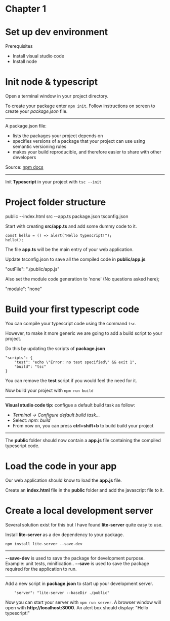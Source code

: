 # Chapter 1

# Set up dev environment

Prerequisites
  - Install visual studio code
  - Install node

# Init node & typescript

Open a terminal window in your project directory.

To create your package enter `npm init`. Follow instructions on screen to create your *package.json* file.

---
A package.json file:
* lists the packages your project depends on
* specifies versions of a package that your project can use using semantic versioning rules
* makes your build reproducible, and therefore easier to share with other developers

Source: [npm docs](https://docs.npmjs.com/creating-a-package-json-file)

---
Init **Typescript** in your project with `tsc --init`

# Project folder structure

public
--index.html
src
--app.ts
package.json
tsconfig.json

Start with creating **src/app.ts** and add some dummy code to it.

```
const hello = () => alert("Hello typescript!");
hello();
```

The file **app.ts** will be the main entry of your web application.

Update tsconfig.json to save all the compiled code in **public/app.js**

"outFile": "./public/app.js"

Also set the module code generation to 'none' (No questions asked here);

"module": "none"

# Build your first typescript code
You can compile your typescript code using the command `tsc`. 

However, to make it more generic we are going to add a build script to your project.

Do this by updating the scripts of **package.json**

```
"scripts": {
    "test": "echo \"Error: no test specified\" && exit 1",
    "build": "tsc"
}
```

You can remove the **test** script if you would feel the need for it.

Now build your project with `npm run build`

---

**Visual studio code tip:** configue a default build task as follow:
* *Terminal -> Configure default build task...*
* Select: *npm: build*
* From now on, you can press **ctrl+shift+b** to build build your project

---

The **public** folder should now contain a **app.js** file containing the compiled typescript code.

# Load the code in your app
Our web application should know to load the **app.js** file.

Create an **index.html** file in the **public** folder and add the javascript file to it.

# Create a local development server
Several solution exist for this but I have found **lite-server** quite easy to use.

Install **lite-server** as a dev dependency to your package.

```
npm install lite-server --save-dev
```

---

**--save-dev** is used to save the package for development purpose. Example: unit tests, minification..
**--save** is used to save the package required for the application to run.

---

Add a new script in **package.json** to start up your development server.

```
    "server": "lite-server --baseDir ./public"
```

Now you can start your server with `npm run server`. A browser window will open with **http://localhost:3000**. An alert box should display: "Hello typescript!"
